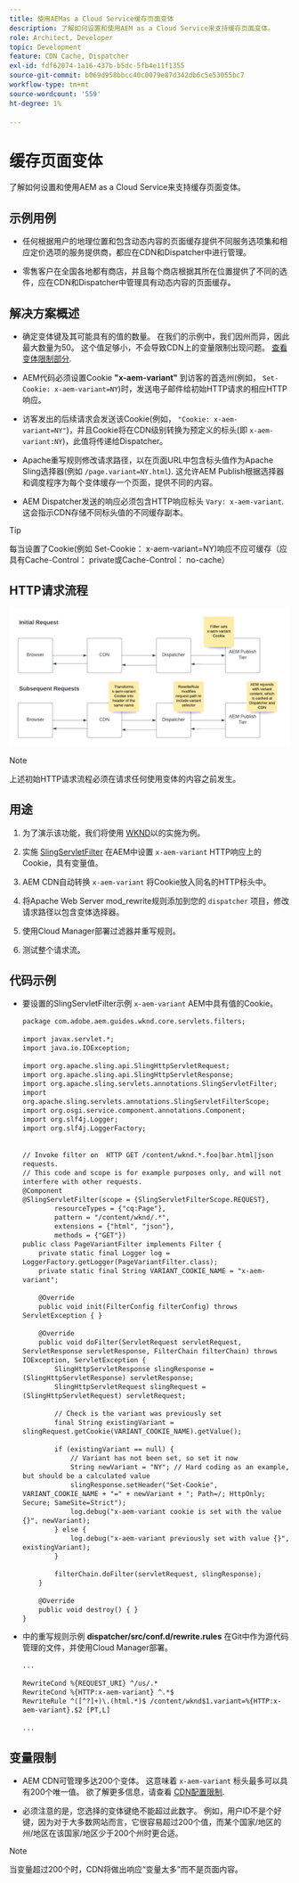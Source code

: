 ```yaml
---
title: 使用AEMas a Cloud Service缓存页面变体
description: 了解如何设置和使用AEM as a Cloud Service来支持缓存页面变体。
role: Architect, Developer
topic: Development
feature: CDN Cache, Dispatcher
exl-id: fdf62074-1a16-437b-b5dc-5fb4e11f1355
source-git-commit: b069d958bbcc40c0079e87d342db6c5e53055bc7
workflow-type: tm+mt
source-wordcount: '559'
ht-degree: 1%

---
```


# 缓存页面变体

了解如何设置和使用AEM as a Cloud Service来支持缓存页面变体。

## 示例用例

+ 任何根据用户的地理位置和包含动态内容的页面缓存提供不同服务选项集和相应定价选项的服务提供商，都应在CDN和Dispatcher中进行管理。

+ 零售客户在全国各地都有商店，并且每个商店根据其所在位置提供了不同的选件，应在CDN和Dispatcher中管理具有动态内容的页面缓存。

## 解决方案概述

+ 确定变体键及其可能具有的值的数量。 在我们的示例中，我们因州而异，因此最大数量为50。 这个值足够小，不会导致CDN上的变量限制出现问题。 [查看变体限制部分](#variant-limitations).

+ AEM代码必须设置Cookie __&quot;x-aem-variant&quot;__ 到访客的首选州(例如， `Set-Cookie: x-aem-variant=NY`)时，发送电子邮件给初始HTTP请求的相应HTTP响应。

+ 访客发出的后续请求会发送该Cookie(例如， `"Cookie: x-aem-variant=NY"`)，并且Cookie将在CDN级别转换为预定义的标头(即 `x-aem-variant:NY`)，此值将传递给Dispatcher。

+ Apache重写规则修改请求路径，以在页面URL中包含标头值作为Apache Sling选择器(例如 `/page.variant=NY.html`). 这允许AEM Publish根据选择器和调度程序为每个变体缓存一个页面，提供不同的内容。

+ AEM Dispatcher发送的响应必须包含HTTP响应标头 `Vary: x-aem-variant`. 这会指示CDN存储不同标头值的不同缓存副本。

>[!TIP]
>
>每当设置了Cookie(例如 Set-Cookie： x-aem-variant=NY)响应不应可缓存（应具有Cache-Control： private或Cache-Control： no-cache）

## HTTP请求流程

![变量缓存请求流程](./assets/variant-cache-request-flow.png)

>[!NOTE]
>
>上述初始HTTP请求流程必须在请求任何使用变体的内容之前发生。

## 用途

1. 为了演示该功能，我们将使用 [WKND](https://experienceleague.adobe.com/docs/experience-manager-learn/getting-started-wknd-tutorial-develop/overview.html?lang=zh-Hans)以的实施为例。

1. 实施 [SlingServletFilter](https://sling.apache.org/documentation/the-sling-engine/filters.html) 在AEM中设置 `x-aem-variant` HTTP响应上的Cookie，具有变量值。

1. AEM CDN自动转换 `x-aem-variant` 将Cookie放入同名的HTTP标头中。

1. 将Apache Web Server mod_rewrite规则添加到您的 `dispatcher` 项目，修改请求路径以包含变体选择器。

1. 使用Cloud Manager部署过滤器并重写规则。

1. 测试整个请求流。

## 代码示例

+ 要设置的SlingServletFilter示例 `x-aem-variant` AEM中具有值的Cookie。

   ```
   package com.adobe.aem.guides.wknd.core.servlets.filters;
   
   import javax.servlet.*;
   import java.io.IOException;
   
   import org.apache.sling.api.SlingHttpServletRequest;
   import org.apache.sling.api.SlingHttpServletResponse;
   import org.apache.sling.servlets.annotations.SlingServletFilter;
   import org.apache.sling.servlets.annotations.SlingServletFilterScope;
   import org.osgi.service.component.annotations.Component;
   import org.slf4j.Logger;
   import org.slf4j.LoggerFactory;
   
   
   // Invoke filter on  HTTP GET /content/wknd.*.foo|bar.html|json requests.
   // This code and scope is for example purposes only, and will not interfere with other requests.
   @Component
   @SlingServletFilter(scope = {SlingServletFilterScope.REQUEST},
           resourceTypes = {"cq:Page"},
           pattern = "/content/wknd/.*",
           extensions = {"html", "json"},
           methods = {"GET"})
   public class PageVariantFilter implements Filter {
       private static final Logger log = LoggerFactory.getLogger(PageVariantFilter.class);
       private static final String VARIANT_COOKIE_NAME = "x-aem-variant";
   
       @Override
       public void init(FilterConfig filterConfig) throws ServletException { }
   
       @Override
       public void doFilter(ServletRequest servletRequest, ServletResponse servletResponse, FilterChain filterChain) throws IOException, ServletException {
           SlingHttpServletResponse slingResponse = (SlingHttpServletResponse) servletResponse;
           SlingHttpServletRequest slingRequest = (SlingHttpServletRequest) servletRequest;
   
           // Check is the variant was previously set
           final String existingVariant = slingRequest.getCookie(VARIANT_COOKIE_NAME).getValue();
   
           if (existingVariant == null) {
               // Variant has not been set, so set it now
               String newVariant = "NY"; // Hard coding as an example, but should be a calculated value
               slingResponse.setHeader("Set-Cookie", VARIANT_COOKIE_NAME + "=" + newVariant + "; Path=/; HttpOnly; Secure; SameSite=Strict");
               log.debug("x-aem-variant cookie is set with the value {}", newVariant);
           } else {
               log.debug("x-aem-variant previously set with value {}", existingVariant);
           }
   
           filterChain.doFilter(servletRequest, slingResponse);
       }
   
       @Override
       public void destroy() { }
   }
   ```

+ 中的重写规则示例 __dispatcher/src/conf.d/rewrite.rules__ 在Git中作为源代码管理的文件，并使用Cloud Manager部署。

   ```
   ...
   
   RewriteCond %{REQUEST_URI} ^/us/.*  
   RewriteCond %{HTTP:x-aem-variant} ^.*$  
   RewriteRule ^([^?]+)\.(html.*)$ /content/wknd$1.variant=%{HTTP:x-aem-variant}.$2 [PT,L] 
   
   ...
   ```

## 变量限制

+ AEM CDN可管理多达200个变体。 这意味着 `x-aem-variant` 标头最多可以具有200个唯一值。 欲了解更多信息，请查看 [CDN配置限制](https://docs.fastly.com/en/guides/resource-limits).

+ 必须注意的是，您选择的变体键绝不能超过此数字。  例如，用户ID不是个好键，因为对于大多数网站而言，它很容易超过200个值，而某个国家/地区的州/地区在该国家/地区少于200个州时更合适。

>[!NOTE]
>
>当变量超过200个时，CDN将做出响应“变量太多”而不是页面内容。
